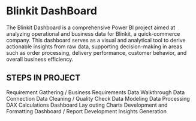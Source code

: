 # Blinkit DashBoard
The Blinkit Dashboard is a comprehensive Power BI project aimed at analyzing operational and business data for Blinkit, a quick-commerce company. This dashboard serves as a visual and analytical tool to derive actionable insights from raw data, supporting decision-making in areas such as order processing, delivery performance, customer behavior, and overall business efficiency.


## STEPS IN PROJECT
 Requirement Gathering / Business Requirements
 Data Walkthrough
 Data Connection
 Data Cleaning / Quality Check
 Data Modeling
 Data Processing
 DAX Calculations
 Dashboard Lay outing
 Charts Development and Formatting
 Dashboard / Report Development
 Insights Generation
